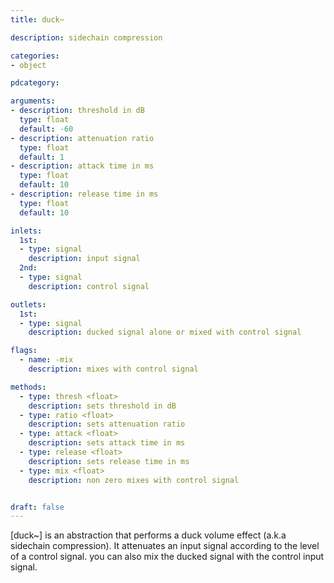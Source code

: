 ```yaml
---
title: duck~

description: sidechain compression

categories:
- object

pdcategory:

arguments:
- description: threshold in dB
  type: float
  default: -60
- description: attenuation ratio
  type: float
  default: 1
- description: attack time in ms
  type: float
  default: 10
- description: release time in ms
  type: float
  default: 10

inlets:
  1st:
  - type: signal
    description: input signal
  2nd:
  - type: signal
    description: control signal

outlets:
  1st:
  - type: signal
    description: ducked signal alone or mixed with control signal

flags:
  - name: -mix
    description: mixes with control signal

methods:
  - type: thresh <float>
    description: sets threshold in dB
  - type: ratio <float>
    description: sets attenuation ratio
  - type: attack <float>
    description: sets attack time in ms
  - type: release <float>
    description: sets release time in ms
  - type: mix <float>
    description: non zero mixes with control signal


draft: false
---
```


[duck~] is an abstraction that performs a duck volume effect (a.k.a sidechain compression). It attenuates an input signal according to the level of a control signal. you can also mix the ducked signal with the control input signal.


